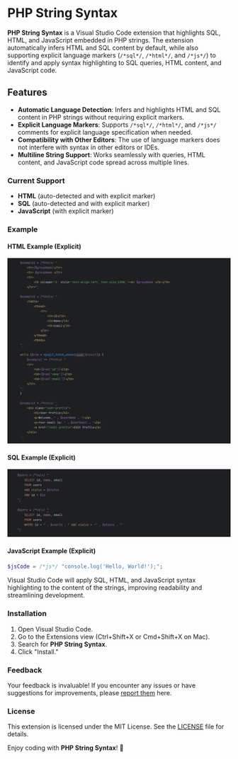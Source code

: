 # PHP String Syntax

**PHP String Syntax** is a Visual Studio Code extension that highlights SQL, HTML, and JavaScript embedded in PHP strings. The extension automatically infers HTML and SQL content by default, while also supporting explicit language markers (`/*sql*/`, `/*html*/`, and `/*js*/`) to identify and apply syntax highlighting to SQL queries, HTML content, and JavaScript code.

## Features

- **Automatic Language Detection**: Infers and highlights HTML and SQL content in PHP strings without requiring explicit markers.
- **Explicit Language Markers**: Supports `/*sql*/`, `/*html*/`, and `/*js*/` comments for explicit language specification when needed.
- **Compatibility with Other Editors**: The use of language markers does not interfere with syntax in other editors or IDEs.
- **Multiline String Support**: Works seamlessly with queries, HTML content, and JavaScript code spread across multiple lines.

### Current Support

- **HTML** (auto-detected and with explicit marker)
- **SQL** (auto-detected and with explicit marker)
- **JavaScript** (with explicit marker)

### Example

#### HTML Example (Explicit)
![html](./images/html_example.png)

#### SQL Example (Explicit)
![sql](./images/sql_example.png)

#### JavaScript Example (Explicit)
```php
$jsCode = /*js*/ "console.log('Hello, World!');";
```

Visual Studio Code will apply SQL, HTML, and JavaScript syntax highlighting to the content of the strings, improving readability and streamlining development.

### Installation

1. Open Visual Studio Code.
2. Go to the Extensions view (Ctrl+Shift+X or Cmd+Shift+X on Mac).
3. Search for **PHP String Syntax**.
4. Click "Install."

### Feedback

Your feedback is invaluable! If you encounter any issues or have suggestions for improvements, please [report them](https://github.com/ericgomez/vscode-php-string-syntax/issues) here.

### License

This extension is licensed under the MIT License. See the [LICENSE](./LICENSE) file for details.

Enjoy coding with **PHP String Syntax**! 🚀
